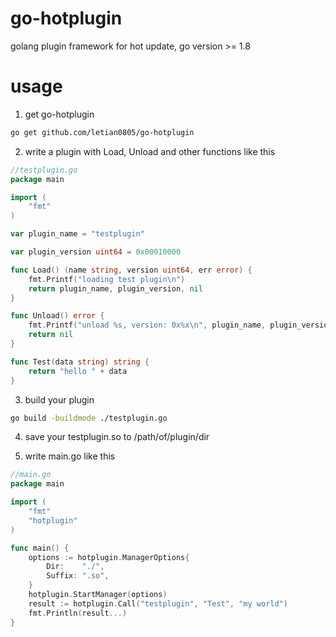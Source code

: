 # go-hotplugin
golang plugin framework for hot update, go version >= 1.8

# usage
1. get go-hotplugin
```bash
go get github.com/letian0805/go-hotplugin
```
2. write a plugin with Load, Unload and other functions like this
```go
//testplugin.go
package main

import (
    "fmt"
)

var plugin_name = "testplugin"

var plugin_version uint64 = 0x00010000

func Load() (name string, version uint64, err error) {
    fmt.Printf("loading test plugin\n")
    return plugin_name, plugin_version, nil
}

func Unload() error {
    fmt.Printf("unload %s, version: 0x%x\n", plugin_name, plugin_version)
    return nil
}

func Test(data string) string {
    return "hello " + data
}
```

3. build your plugin
```bash
go build -buildmode ./testplugin.go
```

4. save your testplugin.so to /path/of/plugin/dir

5. write main.go like this
```go
//main.go
package main

import (
	"fmt"
	"hotplugin"
)

func main() {
	options := hotplugin.ManagerOptions{
		Dir:    "./",
		Suffix: ".so",
	}
	hotplugin.StartManager(options)
	result := hotplugin.Call("testplugin", "Test", "my world")
	fmt.Println(result...)
}

```

